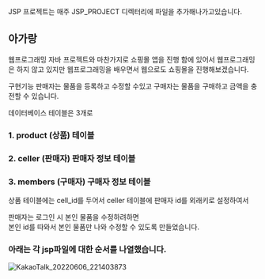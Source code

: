 JSP 프로젝트는 매주 JSP_PROJECT 디렉터리에 파일을 추가해나가고있습니다.

## 아가랑

웹프로그래밍
자바 프로젝트와 마찬가지로 쇼핑몰 앱을 진행 함에 있어서 웹프로그래밍은 하지 않고 있지만 웹프로그래밍을 배우면서
웹으로도 쇼핑몰을 진행해보겠습니다.

구현기능
판매자는 물품을 등록하고 수정할 수있고
구매자는 물품을 구매하고 금액을 충전할 수 있습니다.

데이터베이스 테이블은 3개로
### 1. product (상품) 테이블   
### 2. celler (판매자) 판매자 정보 테이블   
### 3. members (구매자) 구매자 정보 테이블   

상품 테이블에는 cell_id를 두어서 celler 테이블에 판매자 id를 외래키로 설정하여서   

판매자는 로그인 시 본인 물품을 수정하려하면   
본인 id를 따와서 본인 물품만 나와 수정할 수 있도록 만들었습니다.   

### 아래는 각 jsp파일에 대한 순서를 나열했습니다.   
   

![KakaoTalk_20220606_221403873](https://user-images.githubusercontent.com/95335311/172167746-7e14f0c8-40db-4dfd-b44d-a70cd6ddce98.jpg)


   

